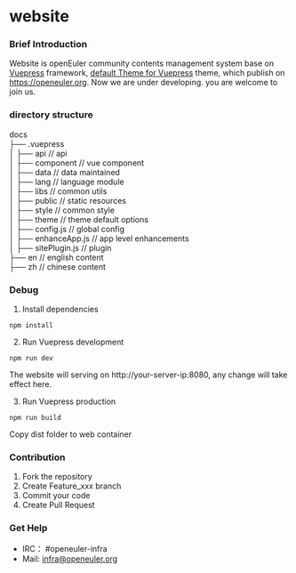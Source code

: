 # website

### Brief Introduction

Website is openEuler community contents management system base on [Vuepress](https://www.vuepress.cn/) framework, [default Theme for Vuepress](https://www.vuepress.cn/theme/default-theme-config.html) theme, which publish on https://openeuler.org. Now we are under developing. you are welcome to join us.

### directory structure
docs  
    ├── .vuepress                   
    │   ├── api                     // api  
    │   ├── component               // vue component  
    │   ├── data                    // data maintained  
    │   ├── lang                    // language module  
    │   ├── libs                    // common utils  
    │   ├── public                  // static resources  
    │   ├── style                   // common style  
    │   ├── theme                   // theme default options  
    │   ├── config.js               // global config  
    │   ├── enhanceApp.js           // app level enhancements  
    │   ├── sitePlugin.js           // plugin  
    ├── en                          // english content  
    ├── zh                          // chinese content  

### Debug

1. Install dependencies

```
npm install
```

2. Run Vuepress development

```
npm run dev
```

The website will serving on http://your-server-ip:8080, any change will take effect here.

3. Run Vuepress production

```
npm run build

```

Copy dist folder to web container

### Contribution

1. Fork the repository
2. Create Feature_xxx branch
3. Commit your code
4. Create Pull Request

### Get Help

- IRC： #openeuler-infra     
- Mail: infra@openeuler.org
